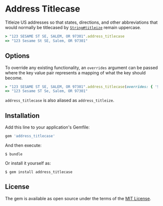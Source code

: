 # Address Titlecase

Titleize US addresses so that states, directions, and other abbreviations that would normally be titlecased by [`String#titleize`](https://apidock.com/rails/String/titleize) remain uppercase.

```ruby
> "123 SESAME ST SE, SALEM, OR 97301".address_titlecase
=> "123 Sesame St SE, Salem, OR 97301"
```

## Options

To override any existing functionality, an `overrides` argument can be passed where the key value pair represents a mapping of what the key should become.

```ruby
> "123 SESAME ST SE, SALEM, OR 97301".address_titlecase(overrides: { 'ST' => 'ST', 'SE' => 'Se' })
=> "123 Sesame ST Se, Salem, OR 97301"
```

`address_titlecase` is also aliased as `address_titleize`.

## Installation

Add this line to your application's Gemfile:

```ruby
gem 'address_titlecase'
```

And then execute:

    $ bundle

Or install it yourself as:

    $ gem install address_titlecase

## License

The gem is available as open source under the terms of the [MIT License](https://opensource.org/licenses/MIT).
